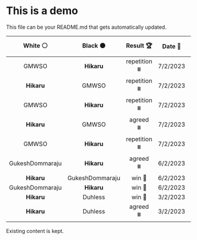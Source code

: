 # This is a demo

This file can be your README.md that gets automatically updated.

<!--START_SECTION:chessStats-->
<!-- Automatically generated with https://github.com/Balastrong/chess-stats-action -->

| White ⚪ | Black ⚫ | Result 🏆 | Date 📅 | Position 🗺️ |
|:---:|:---:|:---:|:---:|:---:|
| GMWSO | **Hikaru** | repetition ⏸️ | 7/2/2023 | <a href="http://www.ee.unb.ca/cgi-bin/tervo/fen.pl?select=6k1/2p3r1/2N5/p2R2p1/6P1/1n3P1p/4r2P/5RK1 w - -">Link</a> |
| **Hikaru** | GMWSO | repetition ⏸️ | 7/2/2023 | <a href="http://www.ee.unb.ca/cgi-bin/tervo/fen.pl?select=r1b1kb1r/ppp2ppp/3q4/8/P2Q4/8/1PP2PPP/RNB2RK1 w kq -">Link</a> |
| GMWSO | **Hikaru** | repetition ⏸️ | 7/2/2023 | <a href="http://www.ee.unb.ca/cgi-bin/tervo/fen.pl?select=2q1r1k1/2p2pp1/p1nr1n1p/PpN1p3/1P2P3/2P1RN1P/2Q2PP1/3R2K1 b - -">Link</a> |
| **Hikaru** | GMWSO | agreed ⏸️ | 7/2/2023 | <a href="http://www.ee.unb.ca/cgi-bin/tervo/fen.pl?select=2rb1k2/1R3p1p/1p2p1p1/8/2B2P2/1P2P3/5PKP/8 b - -">Link</a> |
| GMWSO | **Hikaru** | repetition ⏸️ | 7/2/2023 | <a href="http://www.ee.unb.ca/cgi-bin/tervo/fen.pl?select=1Q6/5pk1/3p2p1/4p2p/2P1P2P/R2P1PP1/4q1K1/8 w - -">Link</a> |
| GukeshDommaraju | **Hikaru** | agreed ⏸️ | 6/2/2023 | <a href="http://www.ee.unb.ca/cgi-bin/tervo/fen.pl?select=r5k1/5p1p/3b2p1/6P1/4R3/5N2/6KP/8 w - -">Link</a> |
| **Hikaru** | GukeshDommaraju | win 🥇 | 6/2/2023 | <a href="http://www.ee.unb.ca/cgi-bin/tervo/fen.pl?select=8/3P4/1R5k/2N1K3/4P1p1/2n5/3r4/8 b - -">Link</a> |
| GukeshDommaraju | **Hikaru** | win 🥇 | 6/2/2023 | <a href="http://www.ee.unb.ca/cgi-bin/tervo/fen.pl?select=8/5k1p/7P/2n1K1P1/1p6/p7/8/2N5 w - -">Link</a> |
| **Hikaru** | Duhless | win 🥇 | 3/2/2023 | <a href="http://www.ee.unb.ca/cgi-bin/tervo/fen.pl?select=8/3n4/6P1/5K2/8/4k2P/8/8 b - -">Link</a> |
| **Hikaru** | Duhless | agreed ⏸️ | 3/2/2023 | <a href="http://www.ee.unb.ca/cgi-bin/tervo/fen.pl?select=r1bq1rk1/5ppp/p1np1b2/3Np3/1pP1P3/6P1/PPN2P1P/R2QKB1R b KQ -">Link</a> |

<!--END_SECTION:chessStats-->

Existing content is kept.

